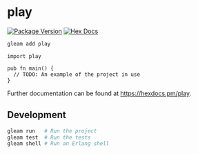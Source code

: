 # play

[![Package Version](https://img.shields.io/hexpm/v/play)](https://hex.pm/packages/play)
[![Hex Docs](https://img.shields.io/badge/hex-docs-ffaff3)](https://hexdocs.pm/play/)

```sh
gleam add play
```
```gleam
import play

pub fn main() {
  // TODO: An example of the project in use
}
```

Further documentation can be found at <https://hexdocs.pm/play>.

## Development

```sh
gleam run   # Run the project
gleam test  # Run the tests
gleam shell # Run an Erlang shell
```
